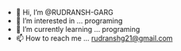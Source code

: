 - 👋 Hi, I’m @RUDRANSH-GARG
- 👀 I’m interested in ... programing
- 🌱 I’m currently learning ... programing
- 📫 How to reach me ... rudranshg21@gmail.com

<!---
RUDRANSH-GARG/RUDRANSH-GARG is a ✨ special ✨ repository because its `README.md` (this file) appears on your GitHub profile.
You can click the Preview link to take a look at your changes.
--->
